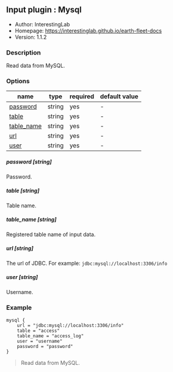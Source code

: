 ## Input plugin : Mysql

* Author: InterestingLab
* Homepage: https://interestinglab.github.io/earth-fleet-docs
* Version: 1.1.2

### Description

Read data from MySQL.

### Options

| name | type | required | default value |
| --- | --- | --- | --- |
| [password](#password-string) | string | yes | - |
| [table](#table-string) | string | yes | - |
| [table_name](#table_name-string) | string | yes | - |
| [url](#url-string) | string | yes | - |
| [user](#user-string) | string | yes | - |


##### password [string]

Password.

##### table [string]

Table name.


##### table_name [string]

Registered table name of input data.


##### url [string]

The url of JDBC. For example: `jdbc:mysql://localhost:3306/info`


##### user [string]

Username.


### Example

```
mysql {
    url = "jdbc:mysql://localhost:3306/info"
    table = "access"
    table_name = "access_log"
    user = "username"
    password = "password"
}
```

> Read data from MySQL.